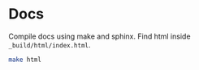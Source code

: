 # Docs
Compile docs using make and sphinx. Find html inside `_build/html/index.html`.

``` bash
make html
```
